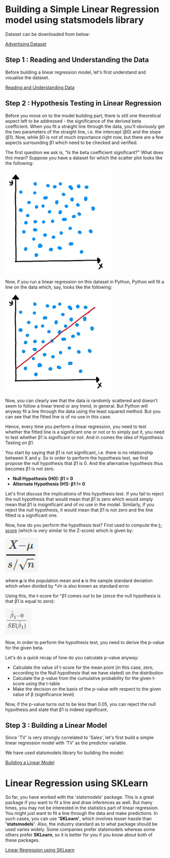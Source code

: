 # Building a Simple Linear Regression model using statsmodels library

Dataset can be downloaded from below:

[Advertising Dataset](advertising.csv)


## Step 1 : Reading and Understanding the Data

Before building a linear regression model, let's first understand and visualise the dataset.

[Reading and Understanding Data](step1/ReadingAndUnderstandingData.ipynb)


## Step 2 : Hypothesis Testing in Linear Regression

Before you move on to the model building part, there is still one theoretical aspect left to be addressed - the significance of the derived beta coefficient. When you fit a straight line through the data, you'll obviously get the two parameters of the straight line, i.e. the intercept (β0) and the slope (β1). Now, while β0 is not of much importance right now, but there are a few aspects surrounding β1 which need to be checked and verified.

The first question we ask is, "Is the beta coefficient significant?" What does this mean?
Suppose you have a dataset for which the scatter plot looks like the following:

![title](step2/scatter-plot1.png)

Now, if you run a linear regression on this dataset in Python, Python will fit a line on the data which, say, looks like the following:
![title](step2/scatter-plot2.jpg)

Now, you can clearly see that the data is randomly scattered and doesn't seem to follow a linear trend or any trend, in general. But Python will anyway fit a line through the data using the least squared method. But you can see that the fitted line is of no use in this case. 

Hence, every time you perform a linear regression, you need to test whether the fitted line is a significant one or not or to simply put it, you need to test whether β1 is significant or not. And in comes the idea of Hypothesis Testing on β1. 

You start by saying that β1 is not significant, i.e. there is no relationship between X and y.
So in order to perform the hypothesis test, we first propose the null hypothesis that β1 is 0. And the alternative hypothesis thus becomes β1 is not zero.

* **Null Hypothesis (H0): β1 = 0**
* **Alternate Hypothesis (H1): β1 != 0**

Let's first discuss the implications of this hypothesis test. If you fail to reject the null hypothesis that would mean that β1 is zero which would simply mean that β1 is insignificant and of no use in the model. Similarly, if you reject the null hypothesis, it would mean that β1 is not zero and the line fitted is a significant one.

Now, how do you perform the hypothesis test? 
First used to compute the [t-score](step2/t-test.ipynb) (which is very similar to the Z-score) which is given by:

![title](step2/t-test_formula.png)

where **μ** is the population mean and **s** is the sample standard deviation which when divided by **√n* is also known as standard error.

Using this, the t-score for ^β1 comes out to be (since the null hypothesis is that β1  is equal to zero):

![title](step2/formula.png)

Now, in order to perform the hypothesis test, you need to derive the p-value for the given beta.

Let's do a quick recap of how do you calculate p-value anyway:
* Calculate the value of t-score for the mean point (in this case, zero, according to the Null hypothesis that we have stated) on the distribution
* Calculate the p-value from the cumulative probability for the given t-score using the t-table
* Make the decision on the basis of the p-value with respect to the given value of β (significance level)

Now, if the p-value turns out to be less than 0.05, you can reject the null hypothesis and state that β1 is indeed significant.

## Step 3 : Building a Linear Model

Since 'TV' is very strongly correlated to 'Sales', let's first build a simple linear regression model with ‘TV’ as the predictor variable.

We have used statsmodels library for building the model:

[Building a Linear Model](step3/SimpleLinearRegression.ipynb)


# Linear Regression using SKLearn

So far, you have worked with the 'statsmodels' package. This is a great package if you want to fit a line and draw inferences as well. But many times, you may not be interested in the statistics part of linear regression. You might just want to fit a line through the data and make predictions. In such cases, you can use **'SKLearn'**, which involves lesser hassle than **'statsmodels'**. Also, the industry standard as to what package should be used varies widely. Some companies prefer statsmodels whereas some others prefer **SKLearn**, so it is better for you if you know about both of these packages.

[Linear Regression using SKLearn](sklearn/sklearn.ipynb)